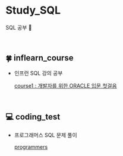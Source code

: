 # Study_SQL
SQL 공부 📒

<br>

## **🍀 inflearn_course**

* 인프런 SQL 강의 공부

    [course1 : 개발자를 위한 ORACLE 입문 첫걸음](inflearn_course/course1)

<br>

## **💻 coding_test**

* 프로그래머스 SQL 문제 풀이

    [programmers](programmers)